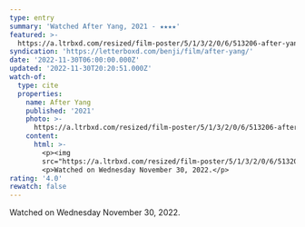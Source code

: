 ```yaml
---
type: entry
summary: 'Watched After Yang, 2021 - ★★★★'
featured: >-
  https://a.ltrbxd.com/resized/film-poster/5/1/3/2/0/6/513206-after-yang-0-600-0-900-crop.jpg?v=a7b081cba8
syndication: 'https://letterboxd.com/benji/film/after-yang/'
date: '2022-11-30T06:00:00.000Z'
updated: '2022-11-30T20:20:51.000Z'
watch-of:
  type: cite
  properties:
    name: After Yang
    published: '2021'
    photo: >-
      https://a.ltrbxd.com/resized/film-poster/5/1/3/2/0/6/513206-after-yang-0-600-0-900-crop.jpg?v=a7b081cba8
    content:
      html: >-
        <p><img
        src="https://a.ltrbxd.com/resized/film-poster/5/1/3/2/0/6/513206-after-yang-0-600-0-900-crop.jpg?v=a7b081cba8"/></p>
        <p>Watched on Wednesday November 30, 2022.</p>
rating: '4.0'
rewatch: false
---
```

Watched on Wednesday November 30, 2022.

